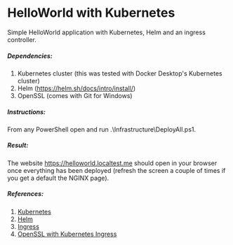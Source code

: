 # HelloWorld with Kubernetes

Simple HelloWorld application with Kubernetes, Helm and an ingress controller.

##### Dependencies:
1. Kubernetes cluster (this was tested with Docker Desktop's Kubernetes cluster)
1. Helm (https://helm.sh/docs/intro/install/)
1. OpenSSL (comes with Git for Windows)

##### Instructions:
From any PowerShell open and run .\Infrastructure\DeployAll.ps1.

##### Result:
The website https://helloworld.localtest.me should open in your browser once everything has been deployed (refresh the screen a couple of times if you get a default the NGINX page).

##### References:
1. [Kubernetes](https://www.youtube.com/watch?v=X48VuDVv0do)
1. [Helm](https://helm.sh/docs/intro/quickstart/)
1. [Ingress](https://kubernetes.io/docs/concepts/services-networking/ingress/)
1. [OpenSSL with Kubernetes Ingress](https://awkwardferny.medium.com/configuring-certificate-based-mutual-authentication-with-kubernetes-ingress-nginx-20e7e38fdfca)


